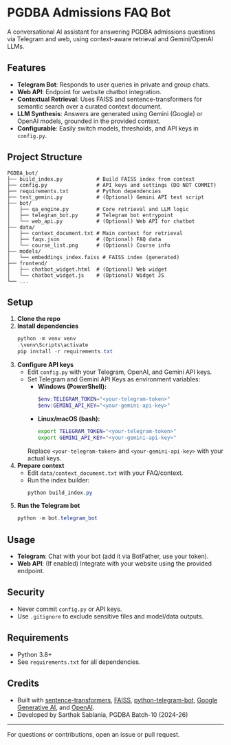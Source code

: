 # PGDBA Admissions FAQ Bot

A conversational AI assistant for answering PGDBA admissions questions via Telegram and web, using context-aware retrieval and Gemini/OpenAI LLMs.

## Features
- **Telegram Bot**: Responds to user queries in private and group chats.
- **Web API**: Endpoint for website chatbot integration.
- **Contextual Retrieval**: Uses FAISS and sentence-transformers for semantic search over a curated context document.
- **LLM Synthesis**: Answers are generated using Gemini (Google) or OpenAI models, grounded in the provided context.
- **Configurable**: Easily switch models, thresholds, and API keys in `config.py`.

## Project Structure
```
PGDBA_bot/
├── build_index.py           # Build FAISS index from context
├── config.py                # API keys and settings (DO NOT COMMIT)
├── requirements.txt         # Python dependencies
├── test_gemini.py           # (Optional) Gemini API test script
├── bot/
│   ├── qa_engine.py         # Core retrieval and LLM logic
│   ├── telegram_bot.py      # Telegram bot entrypoint
│   └── web_api.py           # (Optional) Web API for chatbot
├── data/
│   ├── context_document.txt # Main context for retrieval
│   ├── faqs.json            # (Optional) FAQ data
│   └── course_list.png      # (Optional) Course info
├── models/
│   └── embeddings_index.faiss # FAISS index (generated)
├── frontend/
│   ├── chatbot_widget.html  # (Optional) Web widget
│   └── chatbot_widget.js    # (Optional) Widget JS
└── ...
```

## Setup
1. **Clone the repo**
2. **Install dependencies**
   ```powershell
   python -m venv venv
   .\venv\Scripts\activate
   pip install -r requirements.txt
   ```
3. **Configure API keys**
   - Edit `config.py` with your Telegram, OpenAI, and Gemini API keys.
    - Set Telegram and Gemini API Keys as environment variables:
       - **Windows (PowerShell):**
          ```powershell
          $env:TELEGRAM_TOKEN="<your-telegram-token>"
          $env:GEMINI_API_KEY="<your-gemini-api-key>"
          ```
       - **Linux/macOS (bash):**
          ```bash
          export TELEGRAM_TOKEN="<your-telegram-token>"
          export GEMINI_API_KEY="<your-gemini-api-key>"
          ```
       Replace `<your-telegram-token>` and `<your-gemini-api-key>` with your actual keys.
4. **Prepare context**
   - Edit `data/context_document.txt` with your FAQ/context.
   - Run the index builder:
     ```powershell
     python build_index.py
     ```
5. **Run the Telegram bot**
   ```powershell
   python -m bot.telegram_bot
   ```

## Usage
- **Telegram**: Chat with your bot (add it via BotFather, use your token).
- **Web API**: (If enabled) Integrate with your website using the provided endpoint.

## Security
- Never commit `config.py` or API keys.
- Use `.gitignore` to exclude sensitive files and model/data outputs.

## Requirements
- Python 3.8+
- See `requirements.txt` for all dependencies.

## Credits
- Built with [sentence-transformers](https://www.sbert.net/), [FAISS](https://github.com/facebookresearch/faiss), [python-telegram-bot](https://python-telegram-bot.org/), [Google Generative AI](https://ai.google.dev/), and [OpenAI](https://openai.com/).
- Developed by Sarthak Sablania, PGDBA Batch-10 (2024-26)

---

For questions or contributions, open an issue or pull request.
